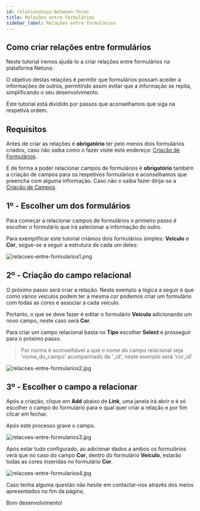 ```yaml
---
id: relationships-between-forms
title: Relações entre formulários
sidebar_label: Relações entre formulários
---
```


## Como criar relações entre formulários
Neste tutorial iremos ajudá-lo a criar relações entre formulários na plataforma Netuno.

O objetivo destas relações é permitir que formulários possam aceder a informações de outros, permitindo assim evitar que a informação se repita, simplificando o seu desenvolvimento.

Este tutorial está dividido por passos que aconselhamos que siga na respetiva ordem.

## Requisitos
Antes de criar as relações é **obrigatório** ter pelo menos dois formulários criados, caso não saiba como o fazer visite este endereço: [Criação de Formulários](forms.md).

E de forma a poder relacionar campos de formulários é **obrigatório** também a criação de campos para os respetivos formulários e aconselhamos que preencha com alguma informação. Caso não o saiba fazer dirija-se a [Criação de Campos](fields.md).

## 1º - Escolher um dos formulários

Para começar a relacionar campos de formulários o primeiro passo é escolher o formulário que irá selecionar a informação do outro.

Para exemplificar este tutorial criámos dois formulários simples: **Veículo** e **Cor**, segue-se a seguir a estrutura de cada um deles:

![relacoes-entre-formularios1.png](assets/relacoes-entre-formularios1.png)

## 2º - Criação do campo relacional
O próximo passo será criar a relação. Neste exemplo a lógica a seguir é que como vários veículos podem ter a mesma cor podemos criar um formulário com todas as cores e associar a cada veículo.

Portanto, o que se deve fazer é editar o formulário **Veículo** adicionando um novo campo, neste caso será **Cor**.

Para criar um campo relacional basta no **Tipo** escolher **Select** e prosseguir para o próximo passo.

> Por norma é aconselhável a que o nome do campo relacional seja 'nome_do_campo' acompanhado de '_id', neste exemplo será 'cor_id'

![relacoes-entre-formularios2.jpg](assets/relacoes-entre-formularios2.jpg)

## 3º - Escolher o campo a relacionar
Após a criação, clique em **Add** abaixo de **Link**, uma janela irá abrir e é só escolher o campo do formulário para o qual quer criar a relação e por fim clicar em fechar.

Após este processo grave o campo.

![relacoes-entre-formularios3.jpg](assets/relacoes-entre-formularios3.jpg)

Após estar tudo configurado, ao adicionar dados a ambos os formulários verá que no caso do campo **Cor**, dentro do formulário **Veículo**, estarão todas as cores inseridas no formulário **Cor**.

![relacoes-entre-formularios4.jpg](assets/relacoes-entre-formularios4.jpg)

Caso tenha alguma questão não hesite em contactar-nos através dos meios apresentados no fim da página,

Bom desenvolvimento!
